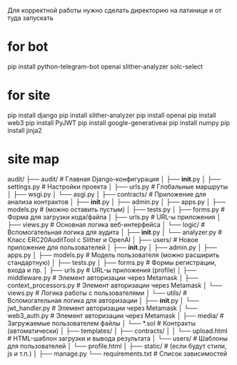 Для корректной работы нужно сделать директорию на латинице и от туда запускать
# for bot
pip install python-telegram-bot openai slither-analyzer solc-select
# for site
pip install django
pip install slither-analyzer
pip install openai
pip install web3
pip install PyJWT
pip install google-generativeai
pip install numpy
pip install jinja2
# site map
audit/
├── audit/                  # Главная Django-конфигурация
│   ├── __init__.py
│   ├── settings.py         # Настройки проекта
│   ├── urls.py             # Глобальные маршруты
│   ├── wsgi.py
│   └── asgi.py
│
├── contracts/              # Приложение для анализа контрактов
│   ├── __init__.py
│   ├── admin.py
│   ├── apps.py
│   ├── models.py           # (можно оставить пустым)
│   ├── tests.py
│   ├── forms.py            # Форма для загрузки кода/файла
│   ├── urls.py             # URL-ы приложения
│   ├── views.py            # Основная логика веб-интерфейса
│   └── logic/              # Вспомогательная логика для аудита
│       ├── __init__.py
│       └── analyzer.py     # Класс ERC20AuditTool с Slither и OpenAI
│
├── users/                  # Новое приложение для пользователей
│   ├── __init__.py
│   ├── admin.py
│   ├── apps.py
│   ├── models.py           # Модель пользователя (можно расширить стандартную)
│   ├── tests.py
│   ├── forms.py            # Формы регистрации, входа и пр.
│   ├── urls.py              # URL-ы приложения (profile)
│   ├── middleware.py             # Элемент авторизации через Metamask
│   ├── context_processors.py             # Элемент авторизации через Metamask
│   └── views.py            # Логика работы с пользователями
│   └── utils/               # Вспомогательная логика для авторизации
│       ├── __init__.py
│       └── jwt_handler.py     # Элемент авторизации через Metamask
│       └── web3_auth.py     # Элемент авторизации через Metamask
│
├── media/                  # Загружаемые пользователем файлы
│   └── *.sol               # Контракты (автоматически)
│
├── templates/
│   ├── contracts/
│   │   └── upload.html     # HTML-шаблон загрузки и вывода результата
│   └── users/              # Шаблоны для пользователей
│       └── profile.html
│
├── static/                 # (если будут стили, js и т.п.)
│
├── manage.py
└── requirements.txt        # Список зависимостей

